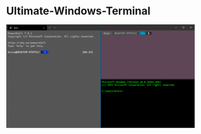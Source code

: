 # Ultimate-Windows-Terminal

![Terminal](https://github.com/Dviros/Ultimate-Windows-Terminal/raw/master/image.png)


